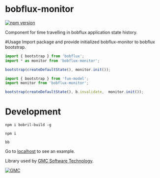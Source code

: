 # bobflux-monitor
[![npm version](https://badge.fury.io/js/bobflux-monitor.svg)](https://badge.fury.io/js/bobflux-monitor)

Component for time travelling in bobflux application state history.

#Usage
Import package and provide initialized bobflux-monitor to bobflux bootstrap.

```typescript
import { bootstrap } from 'bobflux';
import * as monitor from 'bobflux-monitor';

bootstrap(createDefaultState(), monitor.init());
```
```typescript
import { bootstrap } from 'fun-model';
import monitor from 'bobflux-monitor';

bootstrap(createDefaultState(), b.invalidate,  monitor.init());
```

# Development
`npm i bobril-build -g`

`npm i`

`bb`

Go to [localhost](http:\\localhost:8080) to see an example.

Library used by [GMC Software Technology](http://www.gmchk.cz).

[![GMC](https://media.licdn.com/mpr/mpr/shrink_200_200/AAEAAQAAAAAAAAKkAAAAJDA3MDA4ODRmLWM2ZjQtNDYyNi04NjY2LWFhZjk3NjU3NDg4MQ.png)](http://www.gmchk.cz)
